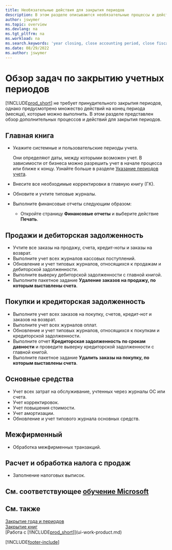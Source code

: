 ```yaml
---
title: Необязательные действия для закрытия периодов
description: В этом разделе описываются необязательные процессы и действия по закрытию учетных периодов в Business Central.
author: jswymer
ms.topic: overview
ms.devlang: na
ms.tgt_pltfrm: na
ms.workload: na
ms.search.keywords: 'year closing, close accounting period, close fiscal year, aging, creditor payments, vendor payments'
ms.date: 08/29/2022
ms.author: jswymer
---
```

# <a name="overview-of-tasks-to-close-accounting-periods" />Обзор задач по закрытию учетных периодов

[!INCLUDE[prod_short](includes/prod_short.md)] не требует принудительного закрытия периодов, однако предусмотрено множество действий на конец периода (месяца), которые можно выполнить. В этом разделе представлен обзор дополнительных процессов и действий для закрытия периодов.  

## <a name="general-ledger" />Главная книга

* Укажите системные и пользовательские периоды учета.  

    Они определяют даты, между которыми возможен учет. В зависимости от бизнеса можно разрешить учет в начале процесса или ближе к концу. Узнайте больше в разделе [Указание периодов учета](finance-how-specify-posting-periods.md).  
* Внесите все необходимые корректировки в главную книгу (ГК).  
* Обновите и учтите типовые журналы.  
  <!--* Process Consolidations-->
* Выполните финансовые отчеты следующим образом:  
  * Откройте страницу **Финансовые отчеты** и выберите действие **Печать**.  

## <a name="sales-and-receivables" />Продажи и дебиторская задолженность

* Учтите все заказы на продажу, счета, кредит-ноты и заказы на возврат.  
* Выполните учет всех журналов кассовых поступлений.  
* Обновление и учет типовых журналов, относящихся к продажам и дебиторской задолженности.  
* Выполните выверку дебиторской задолженности с главной книгой.  
* Выполните пакетное задание **Удаление заказов на продажу, по которым выставлены счета**.  

## <a name="purchases-and-payables" />Покупки и кредиторская задолженность

* Выполните учет всех заказов на покупку, счетов, кредит-нот и заказов на возврат.  
* Выполните учет всех журналов оплат.  
* Обновление и учет типовых журналов, относящихся к покупкам и кредиторской задолженности.  
* Выполните отчет **Кредиторская задолженность по срокам давности** и проведите выверку кредиторской задолженности с главной книгой.  
* Выполните пакетное задание **Удалить заказы на покупку, по которым выставлены счета**.  

## <a name="fixed-assets" />Основные средства

* Учет всех затрат на обслуживание, учтенных через журналы ОС или счета.
* Учет корректировок.
* Учет повышения стоимости.
* Учет амортизации.
* Обновление и учет типового журнала основных средств.

## <a name="intercompany" />Межфирменный

* Обработка межфирменных транзакций.

## <a name="calculate-and-process-sales-tax" />Расчет и обработка налога с продаж

* Заполнение налоговых выписок.  

## <a name="see-related-microsoft-trainingtrainingmodulesclose-fiscal-year-dynamics-365-business-central" />См. соответствующее [обучение Microsoft](/training/modules/close-fiscal-year-dynamics-365-business-central/)

## <a name="see-also" />См. также

[Закрытие года и периодов](year-close-years-periods.md)  
[Закрытие книг](year-close-books.md)  
[Работа с [!INCLUDE[prod_short](includes/prod_short.md)]](ui-work-product.md)

[!INCLUDE[footer-include](includes/footer-banner.md)]
